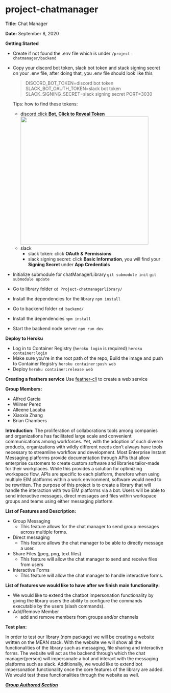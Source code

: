 # project-chatmanager


**Title:** Chat Manager

**Date:** September 8, 2020

**Getting Started**
- Create if not found the .env file which is under `/project-chatmanager/backend`
- Copy your discord bot token, slack bot token and stack signing secret on your .env file, after doing that, you .env file should look like this
    >DISCORD_BOT_TOKEN=discord bot token
    >SLACK_BOT_OAUTH_TOKEN=slack bot token
    >SLACK_SIGNING_SECRET=slack signing secret
    >PORT=3030

    Tips: how to find these tokens:
    - discord
        click **Bot**, **Click to Reveal Token**
         <img src="https://user-images.githubusercontent.com/47549128/97236330-3e829300-17bb-11eb-96dd-32f8fa17834d.png" width="400">
    - slack
        - slack token: click **OAuth & Permissions**
        - slack signing secret: click **Basic Information**, you will find your **Signing Secret** under **App Credentials**
- Initialize submodule for chatManagerLibrary
`git submodule init`
`git submodule update`
- Go to library folder `cd Project-chatmanagerlibrary/`
- Install the dependencies for the library
`npm install`
- Go to backend folder `cd backend/`
- Install the dependencies
`npm install`
- Start the backend node server
`npm run dev`

**Deploy to Heroku**
- Log in to Container Registry (`heroku login` is required)
`heroku container:login`
- Make sure you're in the root path of the repo, Build the image and push to Container Registry
`heroku container:push web`
- Deploy 
`heroku container:release web`

**Creating a feathers service**
Use [feather-cli](https://github.com/feathersjs/cli) to create a web service

**Group Members:** 
- Alfred Garcia
- Wilmer Perez
- Alleene Lacaba
- Xiaoxia Zhang
- Brian Chambers

**Introduction:** The proliferation of collaborations tools among companies and organizations has facilitated large scale and convenient communications among workforces. Yet, with the adoption of such diverse products, organizations with wildly different needs don’t always have tools necessary to streamline workflow and development. Most Enterprise Instant Messaging platforms provide documentation through APIs that allow enterprise customers to create custom software and libraries tailor-made for their workplaces. While this provides a solution for optimizing workspace flow, APIs are specific to each platform, therefore when using multiple EIM platforms within a work environment, software would need to be rewritten. The purpose of this project is to create a library that will handle the interaction with two EIM platforms via a bot. Users will be able to send interactive messages, direct messages and files within workspace groups and teams using either messaging platform.

**List of Features and Description:**
- Group Messaging
  - This feature allows for the chat manager to send group messages across multiple forms.
- Direct messaging
  - This feature allows the chat manager to be able to directly message a user.
- Share Files (jpeg, png, text files)
  - This feature will allow the chat manager to send and receive files from users
- Interactive Forms
  - This feature will allow the chat manager to handle interactive forms.

**List of features we would like to have after we finish main functionality:**

- We would like to extend the chatbot impersonation functionality by giving the library users the ability to configure the commands executable by the users (slash commands).
- Add/Remove Member
  - add and remove members from groups and/or channels

**Test plan:**

In order to test our library (npm package) we will be creating a website written on the MEAN stack. With the website we will show all the functionalities of the library such as messaging, file sharing and interactive forms. The website will act as the backend through which the chat manager(person) will impersonate a bot and interact with the messaging platforms such as slack. Additionally, we would like to extend bot impersonation functionality once the core features of the library are added. We would test these functionalities through the website as well.

***[Group Authored Section](https://github.com/CSCI-49900-Fall-2020/project-chatmanager/wiki)***

